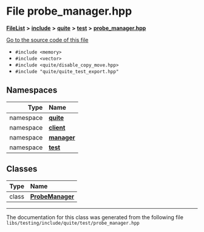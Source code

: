 

# File probe\_manager.hpp



[**FileList**](files.md) **>** [**include**](dir_0e3ab90749f7b4be0e4eb22d010aec3d.md) **>** [**quite**](dir_4b2197acd3cfc200796c46ec50ed103f.md) **>** [**test**](dir_e2259a6ae36431ad829e5c40f57eb4d8.md) **>** [**probe\_manager.hpp**](testing_2include_2quite_2test_2probe__manager_8hpp.md)

[Go to the source code of this file](testing_2include_2quite_2test_2probe__manager_8hpp_source.md)



* `#include <memory>`
* `#include <vector>`
* `#include <quite/disable_copy_move.hpp>`
* `#include "quite/quite_test_export.hpp"`













## Namespaces

| Type | Name |
| ---: | :--- |
| namespace | [**quite**](namespacequite.md) <br> |
| namespace | [**client**](namespacequite_1_1client.md) <br> |
| namespace | [**manager**](namespacequite_1_1manager.md) <br> |
| namespace | [**test**](namespacequite_1_1test.md) <br> |


## Classes

| Type | Name |
| ---: | :--- |
| class | [**ProbeManager**](classquite_1_1test_1_1ProbeManager.md) <br> |



















































------------------------------
The documentation for this class was generated from the following file `libs/testing/include/quite/test/probe_manager.hpp`

